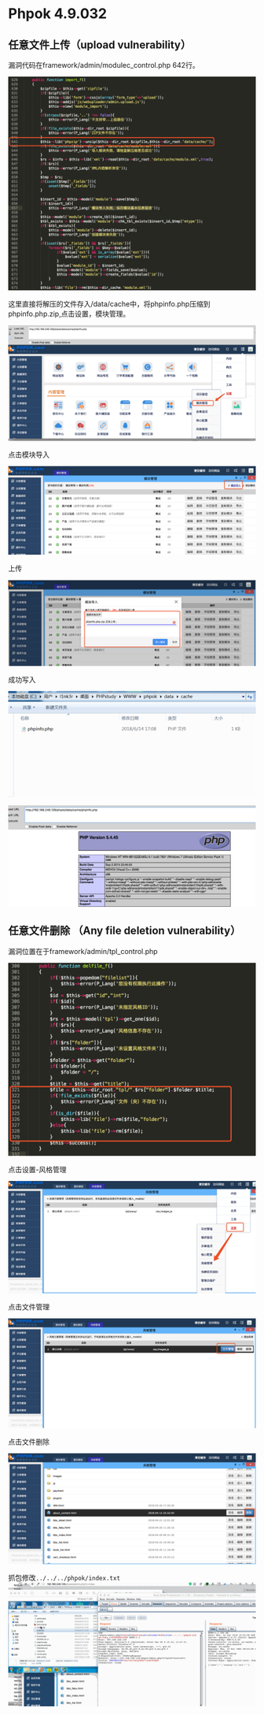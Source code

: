 # Phpok 4.9.032

## 任意文件上传（upload vulnerability）

漏洞代码在framework/admin/modulec_control.php 642行。

![1](phpok/1.png)

这里直接将解压的文件存入/data/cache中，将phpinfo.php压缩到phpinfo.php.zip,点击设置，模块管理。

![2](phpok/2.png)

点击模块导入

![3](phpok/3.png)

上传

![4](phpok/4.png)

成功写入

![5](phpok/5.png)

![6](phpok/6.png)

## 任意文件删除 （Any file deletion vulnerability）

漏洞位置在于framework/admin/tpl_control.php

![7](phpok/7.png)

点击设置-风格管理

![8](phpok/8.png)

点击文件管理

![9](phpok/9.png)

点击文件删除

![10](phpok/10.png)

抓包修改`../../../phpok/index.txt`![11](phpok/11.gif)



